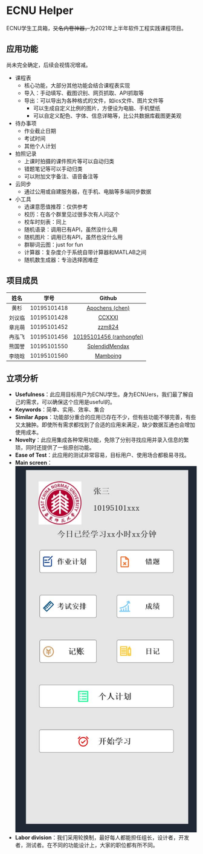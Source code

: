 # ECNU Helper

ECNU学生工具箱，~~又名内卷神器，~~为2021年上半年软件工程实践课程项目。

## 应用功能

尚未完全确定，后续会视情况增减。<!--先画饼，做不出再删-->

* 课程表
  * 核心功能，大部分其他功能会结合课程表实现
  * 导入：手动填写、截图识别、网页抓取、API抓取等
  * 导出：可以导出为各种格式的文件，如ics文件、图片文件等
    * 可以生成自定义比例的图片，方便设为电脑、手机壁纸
    * 可以自定义配色、字体、信息详略等，比公共数据库截图更美观
* 待办事项
  * 作业截止日期
  * 考试时间
  * 其他个人计划
* 拍照记录
  * 上课时拍摄的课件照片等可以自动归类
  * 错题笔记等可以手动归类
  * 可以附加文字备注、语音备注等
* 云同步
  * 通过公用或自建服务器，在手机、电脑等多端同步数据
* 小工具
  * 选课意愿值推荐：仅供参考
  * 校历：在各个群里见过很多次有人问这个
  * 校车时刻表：同上
  * 随机语录：调用已有API，虽然没什么用
  * 随机图片：调用已有API，虽然也没什么用
  * 群聊词云图：just for fun
  * 计算器：复杂度介于系统自带计算器和MATLAB之间
  * 随机数生成器：专治选择困难症

## 项目成员

|  姓名  |    学号     |                           Github                           |
| :----: | :---------: | :--------------------------------------------------------: |
|  黄杉  | 10195101418 |       [Apochens (chen)](https://github.com/Apochens)       |
| 刘议临 | 10195101428 |            [CCXXXI](https://github.com/CCXXXI)             |
| 章兆萌 | 10195101452 |            [zzm824](https://github.com/zzm824)             |
| 冉泓飞 | 10195101456 | [10195101456 (ranhongfei)](https://github.com/10195101456) |
| 熊国誉 | 10195101550 |    [SplendidMendax](https://github.com/SplendidMendax)     |
| 李晓晗 | 10195101560 |          [Mamboing](https://github.com/Mamboing)           |

## 立项分析

* **Usefulness**：此应用目标用户为ECNU学生。身为ECNUers，我们最了解自己的需求，可以确保这个应用是useful的。
* **Keywords**：简单、实用、效率、集合
* **Similar Apps**：功能部分重合的应用已存在不少，但有些功能不够完善，有些又太臃肿。即使所有需求都找到了合适的应用来满足，缺少数据互通也会增加使用成本。
* **Novelty**：此应用集成各种常用功能，免除了分别寻找应用并录入信息的繁琐，同时还提供了一些原创功能。
* **Ease of Test**：此应用的测试非常容易，目标用户、使用场合都极易寻找。    
* **Main screen**：
![main_screen](/doc/pic/main_screen.jpg)
* **Labor division**：我们采用轮换制，最好每人都能担任组长，设计者，开发者，测试者。在不同的功能设计上，大家的职位都有所不同。
